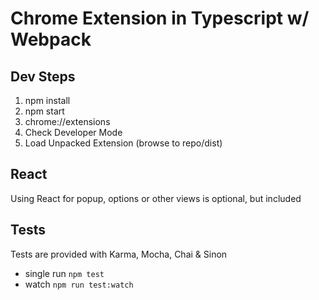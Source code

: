 # Chrome Extension in Typescript w/ Webpack

## Dev Steps
1. npm install
2. npm start
3. chrome://extensions
4. Check Developer Mode
5. Load Unpacked Extension (browse to repo/dist)

## React
Using React for popup, options or other views is optional, but included

## Tests
Tests are provided with Karma, Mocha, Chai & Sinon
* single run `npm test`
* watch `npm run test:watch`


